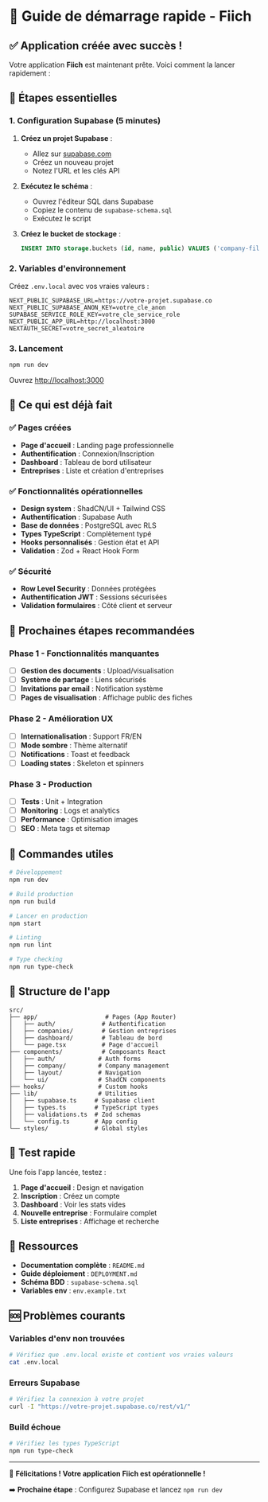 # 🚀 Guide de démarrage rapide - Fiich

## ✅ Application créée avec succès !

Votre application **Fiich** est maintenant prête. Voici comment la lancer rapidement :

## 🎯 Étapes essentielles

### 1. Configuration Supabase (5 minutes)

1. **Créez un projet Supabase** :
   - Allez sur [supabase.com](https://supabase.com)
   - Créez un nouveau projet
   - Notez l'URL et les clés API

2. **Exécutez le schéma** :
   - Ouvrez l'éditeur SQL dans Supabase
   - Copiez le contenu de `supabase-schema.sql`
   - Exécutez le script

3. **Créez le bucket de stockage** :
   ```sql
   INSERT INTO storage.buckets (id, name, public) VALUES ('company-files', 'company-files', false);
   ```

### 2. Variables d'environnement

Créez `.env.local` avec vos vraies valeurs :

```env
NEXT_PUBLIC_SUPABASE_URL=https://votre-projet.supabase.co
NEXT_PUBLIC_SUPABASE_ANON_KEY=votre_cle_anon
SUPABASE_SERVICE_ROLE_KEY=votre_cle_service_role
NEXT_PUBLIC_APP_URL=http://localhost:3000
NEXTAUTH_SECRET=votre_secret_aleatoire
```

### 3. Lancement

```bash
npm run dev
```

Ouvrez [http://localhost:3000](http://localhost:3000)

## 🎨 Ce qui est déjà fait

### ✅ Pages créées
- **Page d'accueil** : Landing page professionnelle
- **Authentification** : Connexion/Inscription
- **Dashboard** : Tableau de bord utilisateur
- **Entreprises** : Liste et création d'entreprises

### ✅ Fonctionnalités opérationnelles
- **Design system** : ShadCN/UI + Tailwind CSS
- **Authentification** : Supabase Auth
- **Base de données** : PostgreSQL avec RLS
- **Types TypeScript** : Complètement typé
- **Hooks personnalisés** : Gestion état et API
- **Validation** : Zod + React Hook Form

### ✅ Sécurité
- **Row Level Security** : Données protégées
- **Authentification JWT** : Sessions sécurisées
- **Validation formulaires** : Côté client et serveur

## 🔧 Prochaines étapes recommandées

### Phase 1 - Fonctionnalités manquantes
- [ ] **Gestion des documents** : Upload/visualisation
- [ ] **Système de partage** : Liens sécurisés
- [ ] **Invitations par email** : Notification système
- [ ] **Pages de visualisation** : Affichage public des fiches

### Phase 2 - Amélioration UX
- [ ] **Internationalisation** : Support FR/EN
- [ ] **Mode sombre** : Thème alternatif
- [ ] **Notifications** : Toast et feedback
- [ ] **Loading states** : Skeleton et spinners

### Phase 3 - Production
- [ ] **Tests** : Unit + Integration
- [ ] **Monitoring** : Logs et analytics
- [ ] **Performance** : Optimisation images
- [ ] **SEO** : Meta tags et sitemap

## 🌟 Commandes utiles

```bash
# Développement
npm run dev

# Build production
npm run build

# Lancer en production
npm start

# Linting
npm run lint

# Type checking
npm run type-check
```

## 📱 Structure de l'app

```
src/
├── app/                   # Pages (App Router)
│   ├── auth/             # Authentification
│   ├── companies/        # Gestion entreprises
│   ├── dashboard/        # Tableau de bord
│   └── page.tsx          # Page d'accueil
├── components/           # Composants React
│   ├── auth/            # Auth forms
│   ├── company/         # Company management
│   ├── layout/          # Navigation
│   └── ui/              # ShadCN components
├── hooks/               # Custom hooks
├── lib/                 # Utilities
│   ├── supabase.ts     # Supabase client
│   ├── types.ts        # TypeScript types
│   ├── validations.ts  # Zod schemas
│   └── config.ts       # App config
└── styles/             # Global styles
```

## 🎯 Test rapide

Une fois l'app lancée, testez :

1. **Page d'accueil** : Design et navigation
2. **Inscription** : Créez un compte
3. **Dashboard** : Voir les stats vides
4. **Nouvelle entreprise** : Formulaire complet
5. **Liste entreprises** : Affichage et recherche

## 🔗 Ressources

- **Documentation complète** : `README.md`
- **Guide déploiement** : `DEPLOYMENT.md`
- **Schéma BDD** : `supabase-schema.sql`
- **Variables env** : `env.example.txt`

## 🆘 Problèmes courants

### Variables d'env non trouvées
```bash
# Vérifiez que .env.local existe et contient vos vraies valeurs
cat .env.local
```

### Erreurs Supabase
```bash
# Vérifiez la connexion à votre projet
curl -I "https://votre-projet.supabase.co/rest/v1/"
```

### Build échoue
```bash
# Vérifiez les types TypeScript
npm run type-check
```

---

🎉 **Félicitations ! Votre application Fiich est opérationnelle !**

➡️ **Prochaine étape** : Configurez Supabase et lancez `npm run dev`